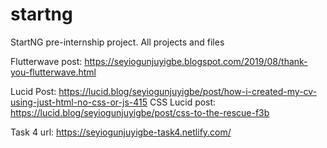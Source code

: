 # startng
StartNG pre-internship project. All projects and files

Flutterwave post: https://seyiogunjuyigbe.blogspot.com/2019/08/thank-you-flutterwave.html

Lucid Post: https://lucid.blog/seyiogunjuyigbe/post/how-i-created-my-cv-using-just-html-no-css-or-js-415
CSS Lucid post: https://lucid.blog/seyiogunjuyigbe/post/css-to-the-rescue-f3b



Task 4 url: https://seyiogunjuyigbe-task4.netlify.com/
